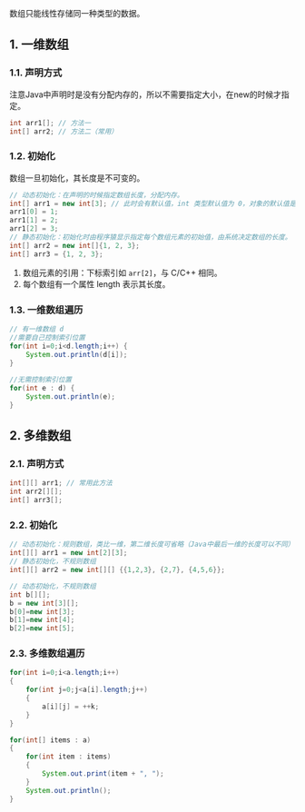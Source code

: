 
数组只能线性存储同一种类型的数据。

## 1. 一维数组

### 1.1. 声明方式 

注意Java中声明时是没有分配内存的，所以不需要指定大小，在new的时候才指定。

```java
int arr1[]; // 方法一
int[] arr2; // 方法二（常用）
```
<!--more-->
### 1.2. 初始化

数组一旦初始化，其长度是不可变的。

```java
// 动态初始化：在声明的时候指定数组长度，分配内存。
int[] arr1 = new int[3]; // 此时会有默认值，int 类型默认值为 0，对象的默认值是 null
arr1[0] = 1;
arr1[1] = 2;
arr1[2] = 3;
// 静态初始化：初始化时由程序猿显示指定每个数组元素的初始值，由系统决定数组的长度。
int[] arr2 = new int[]{1, 2, 3};
int[] arr3 = {1, 2, 3};
```

1. 数组元素的引用：下标索引如 `arr[2]`，与 C/C++ 相同。
2. 每个数组有一个属性 length 表示其长度。



### 1.3. 一维数组遍历

```java
// 有一维数组 d
//需要自己控制索引位置
for(int i=0;i<d.length;i++)	{
    System.out.println(d[i]);
}
		
//无需控制索引位置
for(int e : d) {
    System.out.println(e);
}
```





## 2. 多维数组

### 2.1. 声明方式

```java
int[][] arr1; // 常用此方法
int arr2[][];
int[] arr3[];
```

### 2.2. 初始化

```java
// 动态初始化：规则数组，类比一维，第二维长度可省略（Java中最后一维的长度可以不同）
int[][] arr1 = new int[2][3];
// 静态初始化，不规则数组
int[][] arr2 = new int[][] {{1,2,3}, {2,7}, {4,5,6}};

// 动态初始化，不规则数组
int b[][];
b = new int[3][];
b[0]=new int[3];
b[1]=new int[4];
b[2]=new int[5];
```

### 2.3. 多维数组遍历

```JAVA
for(int i=0;i<a.length;i++)
{
    for(int j=0;j<a[i].length;j++)
    {
        a[i][j] = ++k; 
    }
}

for(int[] items : a)
{
    for(int item : items)
    {
        System.out.print(item + ", ");
    }
    System.out.println();
}
```

